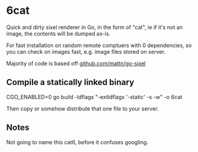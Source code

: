 # 6cat

Quick and dirty sixel renderer in Go, in the form of "cat", ie if it's not an
image, the contents will be dumped as-is.

For fast installation on random remote comptuers with 0 dependencies, so you can check
on images fast, e.g. image files stored on server.

Majority of code is based off [github.com/mattn/go-sixel](github.com/mattn/go-sixel)

## Compile a statically linked binary

   CGO_ENABLED=0 go build -ldflags "-extldflags '-static' -s -w" -o 6cat

Then copy or somehow distribute that one file to your server.

## Notes

Not going to name this cat6, before it confuses googling.
